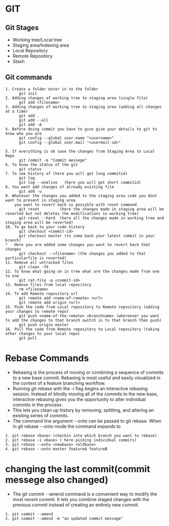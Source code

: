  # GIT

## Git Stages

* Working tree/Local tree
* Staging area/Indexing area
* Local Repository
* Remote Repository
* Stash

## Git commands

```
1. Create a folder enter in to the folder
      git init
2. Adding changes of working tree to staging area (single file)
      git add <filename>
3. Adding changes of working tree to staging area (adding all changes at a time)
      git add .
      git add --all
      git add -A
4. Before doing commit you have to give give your details to git to know who you are
      git config --global user.name "<username>"
      git config --global user.mail "<usermail-id>"

5. If everything is ok save the changes from Staging Area to Local Repo
      git commit -m "Commit messege"
6. To know the status of the git
      git status
7. To see history of (here you will get long commitid)
      git log
      git log --oneline   (here you will get short commitid)
8. You want add changes of already existing file
      git add -u
9. Whatever the changes you added to the staging area code you dont want to present in staging area
    you want to revert back is possible with reset command
      git reset         (here the changes made in staging area will be reverted but not deletes the modifications in working tree)
      git reset --hard  (here all the changes made in working tree and staging area will be reverted)
10. To go back to your code history
      git checkout <commit-id>
      git checkout master (to come back your latest commit in your branch)  
*   Here you are added some changes you want to revert back that changes
      git checkout --<filename> (the changes you added to that particularfile is reverted)
11. Remove all untracked files
      git clean -fd
12. To know what going on in tree what are the changes made from one to one 
      git cat-file -p <commit-id>
13. Remove files from local repository
      rm <filename>
14. To add Remote repository url
      git remote add <name-of-remote> <url>
      git remote add origin <url>
15. Push the code from Local repository to Remote repository (adding your changes to remote repo)
      git push <name-of-the-remote> <branchname> (whereever you want to add the changes to that branch switch in to that branch then push)
      git push origin master
16. Pull the code from Remote repository to Local repository (taking other changes to your local repo)
      git pull
```


# Rebase Commands

* Rebasing is the process of moving or combining a sequence of commits to a new base commit. Rebasing is most useful and easily visualized in the context of a feature branching workflow.
* Running git rebase with the -i flag begins an interactive rebasing session. Instead of blindly moving all of the commits to the new base, interactive rebasing gives you the opportunity to alter individual commits in the process.
* This lets you clean up history by removing, splitting, and altering an existing series of commits.
* The command line argument --onto can be passed to git rebase. When in git rebase --onto mode the command expands to

```
1. git rebase <base> (checkin into which branch you want to rebase)
2. git rebase -i <base> ( here picking individual commits)
3. git rebase --onto <newbase> <oldbase>
4. git rebase --onto master featureA featureB
```
# changing the last commit(commit messege also changed)

* The git commit --amend command is a convenient way to modify the most recent commit. It lets you combine staged changes with the previous commit instead of creating an entirely new commit.
```
1. git commit --amend
2. git commit --amend -m "an updated commit message"
```


